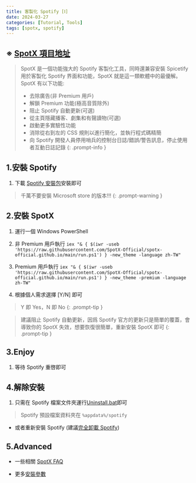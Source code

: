 ```yaml
---
title: 客製化 Spotify [Ⅰ]
date: 2024-03-27
categories: [Tutorial, Tools]
tags: [spotx, spotify]
---
```


## ※ [SpotX 項目地址](https://github.com/SpotX-Official/SpotX)

>SpotX 是一個功能強大的 Spotify 客製化工具，同時還兼容安裝 Spicetify 用於客製化 Spotify 界面和功能，SpotX 就是這一類軟體中的最優解。  
>SpotX 有以下功能:
>
>- 去除廣告(非 Premium 用戶)
>- 解鎖 Premium 功能(極高音質除外)
>- 阻止 Spotify 自動更新(可選)
>- 從主頁隱藏播客、劇集和有聲讀物(可選)
>- 啟動更多實驗性功能
>- 消除從右到左的 CSS 規則以進行簡化，並執行程式碼精簡
>- 向 Spotify 開發人員停用哨兵的控制台日誌/錯誤/警告訊息，停止使用者互動日誌記錄
{: .prompt-info }

## 1.安裝 Spotify

1. 下載 [Spotify 安裝包](https://download.scdn.co/SpotifySetup.exe)安裝即可

>千萬不要安裝 Microsoft store 的版本!!!
{: .prompt-warning }

## 2.安裝 SpotX

1. 運行一個 Windows PowerShell

2. 非 Premium 用戶執行 `iex "& { $(iwr -useb 'https://raw.githubusercontent.com/SpotX-Official/spotx-official.github.io/main/run.ps1') } -new_theme -language zh-TW"`

3. Premium 用戶執行 `iex "& { $(iwr -useb 'https://raw.githubusercontent.com/SpotX-Official/spotx-official.github.io/main/run.ps1') } -new_theme -premium -language zh-TW"`

4. 根據個人需求選擇 [Y/N] 即可

>Y 即 Yes，N 即 No
{: .prompt-tip }

>建議阻止 Spotify 自動更新，因爲 Spotify 官方的更新只是簡單的覆蓋，會導致你的 SpotX 失效，想要恢復很簡單，重新安裝 SpotX 即可
{: .prompt-tip }

## 3.Enjoy

1. 等待 Spotify 重啓即可

## 4.解除安裝

1. 只需在 Spotify 檔案文件夾運行[Uninstall.bat](https://raw.githack.com/amd64fox/SpotX/main/Uninstall.bat)即可

>Spotify 預設檔案資料夾在 `%appdata%/spotify`

- 或者重新安裝 Spotify (建議[完全卸載 Spotify](https://github.com/amd64fox/Uninstall-Spotify))

## 5.Advanced

- 一些相關 [SpotX FAQ](https://telegra.ph/SpotX-FAQ-09-19)

- 更多[安裝參數](https://github.com/SpotX-Official/SpotX/discussions/60)

<!--stackedit_data:
eyJoaXN0b3J5IjpbLTI4MTM2ODM0MV19
-->
